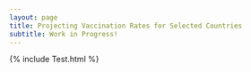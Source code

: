 ```yaml
---
layout: page
title: Projecting Vaccination Rates for Selected Countries
subtitle: Work in Progress!
---
```


{% include Test.html %}
